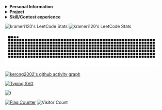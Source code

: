 <details> 
 <summary><b>Personal Information</b></summary> 
  
 - Name：CHEN, KE-RONG
 - Email：krameri120@gmail.com     
 - Job：Bachelor  

</details>    
  
<details> 
 <summary><b>Project</b></summary> 
 
|Course|Project|Course|Project|Course|Project|
|:----------:|:-----:|:----------:|:-----:|:----------:|:-----:|
|Computer Programming|[C language mote](https://github.com/kerong2002/C_Language_Note)  | Computer Programming|[UVa_Project](https://github.com/kerong2002/110-C_Final_Project)      |Python|[Discord bot mini games](https://github.com/kerong2002/Discord-Bot)
|Python TKinter      |[Minesweeper](https://github.com/kerong2002/Minesweeper)          |Object-oriented Programming|[RPG_game](https://github.com/kerong2002/RPG_game)              |FPGA|[Tilted_Image_Correction](https://github.com/kerong2002/Tilted_Image_Correction)|
|Digital System Design|[Practices](https://github.com/kerong2002/111-practices-of-digtal-system-design)|Digital System Design|[TETRIS](https://github.com/kerong2002/FPGA_TETRIS)    |Digital System Design|[HDLbits](https://github.com/kerong2002/HDLbits)|
|Microcomputer Practice|[MCU_temperature_APP](https://github.com/kerong2002/temperature_bluetooth_with_8051)|FPGA|[YOLOV5](https://github.com/kerong2002/YOLOV5)                     |Computer Networking|[Personal website](https://kerong2002.github.io/)|
|Github Action|[Count_CPP_File](https://github.com/kerong2002/github_action)            |Data Structure|[CPlusPlus-Algorithm](https://github.com/kerong2002/CPlusPlus_Algorithm)     |Data Structure|[Code Judge](https://github.com/kerong2002/Code-Judge)|
|Engineering Mathematics|[LaTeX](https://github.com/kerong2002/LaTeX)                   |Computer Networking|[Gobang Socket](https://github.com/kerong2002/Gobang)|Independent Study |[Reinforcement Learning](https://github.com/kerong2002/Reinforcement_Learning)|
|VLSI | [Cadance](https://github.com/kerong2002/VLSI)                                   |Image Processing | [Practices](https://github.com/kerong2002/image_processing)               |Digital IC Design Practice|[Discrete Wavelet Transform](https://github.com/kerong2002/Discrete-Wavelet-Transform)|
|Zoom_in|[Bicubic](https://github.com/kerong2002/Bicubic-Resize-Engine)|
</details>

<details> 
 <summary><b>Skill/Contest experience</b></summary> 

 
|Name|expertise|Name|expertise|
|:--:|:---:|:--:|:---:|
|Programming Language|C/C++/Python | Machine Learning|Pytorch|
|Hardware Description Language|VHDL/Verilog| Programmable Logic Device|FPGA/CPLD|
|MCU Design|8051 | Low-level Programming Language| Assembly |
|Ardunio|UNO/ESP32/Nano|Single-Board Computer|Raspberry_Pi 3/4/Pico |
|Web Design|JavaScript/Hexo| Hypertext Markup Language|HTML/Markdown/Latex/Mermaid|
|Window Programming|Python-TKinter/Visual Basic|App Design|Flutter/Dart|
|Mathematics | MATLAB|Visual Programming Language|Scratch|

- School team：National Tainan Industrial High School  Dragon Boat
- 2020 Tainan City International Dragon Boat Championships **2nd**
- Sports club：Street Workout [teamlong](https://www.instagram.com/teamlong_sw/)
- National Tainan Industrial High School independent study competitions **1st**
- National Tainan Industrial High School 108 badminton game **2nd**
- National Tainan Industrial High School 80th sportswear design competition **Champion**
- KAWAI piano performance grade **7**
- CPE(Collegiate Programming Examination) Problem Solved:[**5/7**](https://github.com/kerong2002/Contest_Photo/blob/main/2022/2022_12_12_CPE.jpg) **(Rank:62/2502 -> 2.5%)**
- 2022/10 ~ 2023/01 School allies (teaching subject：Calculus/C++ Programming)
- 2022/03/30 2022 INTEGRATED CIRCUIT DESIGN CONTEST **[Group E](https://github.com/kerong2002/Contest_Photo/blob/main/2022/110%E5%AD%B8%E5%B9%B4%E5%BA%A6(2022)%E7%AC%AC25%E5%B1%86%E2%BC%A4%E5%AD%B8%E9%99%A2%E6%A0%A1%E7%A9%8D%E9%AB%94%E9%9B%BB%E8%B7%AF(IC)%E8%A8%AD%E8%A8%88%E7%AB%B6%E8%B3%BD.png)**
- 2022/10/01 2022 National Collegiate Programming Contest **[Preliminary](https://github.com/kerong2002/Contest_Photo/blob/main/2022/2022NCPC_preliminary_certificate.PNG)** (Team: Segmentation Fault)
- 2022/10/15 2022 National Collegiate Programming Contest **[Final](https://github.com/kerong2002/Contest_Photo/blob/main/2022/2022NCPC_FINAL_certificate.PNG)**(Team: Segmentation Fault)
- 2022/10/22 2022 ICPC Asia Taiwan Online Programming Contest **[TOPC](https://github.com/kerong2002/Contest_Photo/blob/main/2022/2022TOPC_team_certificate.PNG)** (Team: Segmentation Fault)
- 2022/11/19-21 2022 ICPC Asia Taoyuan Regional Programming Contest **[Regional](https://github.com/kerong2002/Contest_Photo/blob/main/2022/2022%20ICPC%20Asia%20Taoyuan%20Regional%20Programming%20Contest%20team.PNG)** (Team: Segmentation Fault)
 - 2023/03 ~ 2023/6 School allies (teaching subject：Calculus/Linear Algebra/Computer Networking)
 - 2023/03/29 2023 INTEGRATED CIRCUIT DESIGN CONTEST **[Group E](https://github.com/kerong2002/Contest_Photo/blob/main/2023/111%E5%AD%B8%E5%B9%B4%E5%BA%A6(2023)%E7%AC%AC26%E5%B1%86%E2%BC%A4%E5%AD%B8%E9%99%A2%E6%A0%A1%E7%A9%8D%E9%AB%94%E9%9B%BB%E8%B7%AF(IC)%E8%A8%AD%E8%A8%88%E7%AB%B6%E8%B3%BD.jpg)**
- 2023/06/29 2023 Technology University Programming Contest **[TUPC](https://github.com/kerong2002/Contest_Photo/blob/main/2023/2024-TUPC2023-MEDAL.pdf)** **bronze medal**🥉 (Team: NKUST_XP)
- 2023/10 ~ 2024/1 School allies (teaching subject：Engineering Mathematics/Foundation of Computer Science/Digital Logic)
- 2023/09/16 2023 ICPC Asia Taiwan Online Programming Contest **[TOPC](https://github.com/kerong2002/Contest_Photo/blob/main/2023/2024-ICPC%20Asia%20Taiwan%20PC-CHEN%2CKE-RONG-MEDAL.pdf)** (Team: NKUST_XP)
- 2022/09/24 2023 National Collegiate Programming Contest **[Preliminary](https://github.com/kerong2002/Contest_Photo/blob/main/2023/2023NCPC%E5%88%9D%E8%B3%BD%E5%8F%83%E8%B3%BD%E8%AD%89%E6%98%8E.pdf)**  (Team: NKUST_XP)
- 2022/10/15 2023 National Collegiate Programming Contest **[Final](https://github.com/kerong2002/Contest_Photo/blob/main/2023/2023NCPC%E6%B1%BA%E8%B3%BD%E5%8F%83%E8%B3%BD%E8%AD%89%E6%98%8E.pdf)**  (Team: NKUST_XP)
- 2022/10/21-22 2023 ICPC Asia Taoyuan Regional Programming Contest **[Regional](https://github.com/kerong2002/Contest_Photo/blob/main/2023/2024-ICPC%20Asia%20Taoyuan%20Regional%20PC-CHEN%2CKE-RONG-HONORABLE.pdf)**  (Team: NKUST_XP)

<details> 
 
 <summary><b>Contest_Photo</b></summary> 
 
| Date       | Competition                                                                                            | Team            |
|------------|--------------------------------------------------------------------------------------------------------|----------------|
| 2022/03/30 | [INTEGRATED CIRCUIT DESIGN CONTEST Group E](https://github.com/kerong2002/Contest_Photo/blob/main/2022/110%E5%AD%B8%E5%B9%B4%E5%BA%A6(2022)%E7%AC%AC25%E5%B1%86%E2%BC%A4%E5%AD%B8%E9%99%A2%E6%A0%A1%E7%A9%8D%E9%AB%94%E9%9B%BB%E8%B7%AF(IC)%E8%A8%AD%E8%A8%88%E7%AB%B6%E8%B3%BD.png) | 38＆51               |
| 2022/10/01 | [National Collegiate Programming Contest Preliminary](https://github.com/kerong2002/Contest_Photo/blob/main/2022/2022NCPC_preliminary_certificate.PNG)                                                   | Segmentation Fault |
| 2022/10/15 | [National Collegiate Programming Contest Final](https://github.com/kerong2002/Contest_Photo/blob/main/2022/2022NCPC_FINAL_certificate.PNG)                                                         | Segmentation Fault |
| 2022/10/22 | [ICPC Asia Taiwan Online Programming Contest TOPC](https://github.com/kerong2002/Contest_Photo/blob/main/2022/2022TOPC_team_certificate.PNG)                                                      | Segmentation Fault |
| 2022/11/19 | [ICPC Asia Taoyuan Regional Programming Contest](https://github.com/kerong2002/Contest_Photo/blob/main/2022/2022%20ICPC%20Asia%20Taoyuan%20Regional%20Programming%20Contest%20team.PNG)                                                        | Segmentation Fault |
| 2023/03/29 | [INTEGRATED CIRCUIT DESIGN CONTEST Group E](https://github.com/kerong2002/Contest_Photo/blob/main/2023/111%E5%AD%B8%E5%B9%B4%E5%BA%A6(2023)%E7%AC%AC26%E5%B1%86%E2%BC%A4%E5%AD%B8%E9%99%A2%E6%A0%A1%E7%A9%8D%E9%AB%94%E9%9B%BB%E8%B7%AF(IC)%E8%A8%AD%E8%A8%88%E7%AB%B6%E8%B3%BD.jpg) | 38＆51              |
| 2023/06/29 | [ICPC Taiwan Technology University Programming Contest](https://github.com/kerong2002/Contest_Photo/blob/main/2023/2024-TUPC2023-MEDAL.pdf)| NKUST_XP |
| 2023/09/16 | [ICPC Asia Taiwan Online Programming Contest TOPC](https://github.com/kerong2002/Contest_Photo/blob/main/2023/2024-ICPC%20Asia%20Taiwan%20PC-CHEN%2CKE-RONG-MEDAL.pdf)| NKUST_XP |
| 2023/09/24 | [National Collegiate Programming Contest Preliminary](https://github.com/kerong2002/Contest_Photo/blob/main/2023/2023NCPC%E5%88%9D%E8%B3%BD%E5%8F%83%E8%B3%BD%E8%AD%89%E6%98%8E.pdf) | NKUST_XP |
| 2023/10/15 | [National Collegiate Programming Contest Final](https://github.com/kerong2002/Contest_Photo/blob/main/2023/2023NCPC%E6%B1%BA%E8%B3%BD%E5%8F%83%E8%B3%BD%E8%AD%89%E6%98%8E.pdf) | NKUST_XP |
| 2023/10/21 | [ICPC Asia Taoyuan Regional Programming Contest](https://github.com/kerong2002/Contest_Photo/blob/main/2023/2024-ICPC%20Asia%20Taoyuan%20Regional%20PC-CHEN%2CKE-RONG-HONORABLE.pdf)| NKUST_XP |

</details> 

<details> 
 <summary><b>Leetcode Conteset</b></summary> 

|Ranking| Contest| Score | Q1|Q2|Q3|Q4|Date|
| :-: | :-: | :-: | :-: | :-: | :-: | :-: | :-: |
| 12584 <br>/24578| [Weekly Contest 352](https://leetcode.com/contest/weekly-contest-352/) | 3 | [✅Q1(3)](https://leetcode.com/contest/weekly-contest-352/problems/longest-even-odd-subarray-with-threshold/)<br>0:51:50 | [❌Q2(4)](https://leetcode.com/contest/weekly-contest-352/problems/prime-pairs-with-target-sum/) | [❌Q3(5)](https://leetcode.com/contest/weekly-contest-352/problems/continuous-subarrays/) | [❌Q4(6)](https://leetcode.com/contest/weekly-contest-352/problems/sum-of-imbalance-numbers-of-all-subarrays/) |2023/07/02|
|10322 <br>/23570 | [Biweekly Contest 108](https://leetcode.com/contest/biweekly-contest-108)| 3 | [✅Q1(3)](https://leetcode.com/contest/biweekly-contest-108/problems/longest-alternating-subarray/)<br>1:19:21🐞9 | [❌Q2(4)](https://leetcode.com/contest/biweekly-contest-108/problems/relocate-marbles/) | [❌Q3(4)](https://leetcode.com/contest/biweekly-contest-108/problems/partition-string-into-minimum-beautiful-substrings/) | [Q❌4(5)](https://leetcode.com/contest/biweekly-contest-108/problems/number-of-black-blocks/) |2023/07/08|
| 7524 <br>/24190 | [Weekly Contest 353](https://leetcode.com/contest/weekly-contest-353) | 7 |  [✅Q1(3)](https://leetcode.com/contest/weekly-contest-353/problems/find-the-maximum-achievable-number/)<br>0:04:00| [✅Q2(4)](https://leetcode.com/contest/weekly-contest-353/problems/maximum-number-of-jumps-to-reach-the-last-index/)<br>0:27:10 | [❌Q3(5)](https://leetcode.com/contest/weekly-contest-353/problems/longest-non-decreasing-subarray-from-two-arrays/) | [❌Q4(5)](https://leetcode.com/contest/weekly-contest-353/problems/apply-operations-to-make-all-array-elements-equal-to-zero/) |2023/07/09|
| 15390 <br>/24477 | [Weekly Contest 354](https://leetcode.com/contest/weekly-contest-354) | 3 | [✅Q1(3)](https://leetcode.com/contest/weekly-contest-354/problems/sum-of-squares-of-special-elements/)<br>0:21:58 | [❌Q2(4)](https://leetcode.com/contest/weekly-contest-354/problems/maximum-beauty-of-an-array-after-applying-operation/) | [❌Q3(4)](https://leetcode.com/contest/weekly-contest-354/problems/minimum-index-of-a-valid-split/) | [❌Q4(6)](https://leetcode.com/contest/weekly-contest-354/problems/length-of-the-longest-valid-substring/) |2023/07/16|
| 9693 <br>/22176 |[Biweekly Contest 109](https://leetcode.com/contest/biweekly-contest-109) | 7 | [✅Q1(3)](https://leetcode.com/contest/biweekly-contest-109/problems/check-if-array-is-good/)<br>0:24:57 | [✅Q2(4)](https://leetcode.com/contest/biweekly-contest-109/problems/sort-vowels-in-a-string/)<br>0:33:25 | [❌Q3(5)](https://leetcode.com/contest/biweekly-contest-109/problems/visit-array-positions-to-maximize-score/) | [❌Q4(5)](https://leetcode.com/contest/biweekly-contest-109/problems/ways-to-express-an-integer-as-sum-of-powers/) |2023/07/22|
| 1615 <br>/24528| [Weekly Contest 355](https://leetcode.com/contest/weekly-contest-355)| 7 | [✅Q1(3)](https://leetcode.com/contest/weekly-contest-355/problems/split-strings-by-separator/)<br>0:04:14 | [✅Q2(4)](https://leetcode.com/contest/weekly-contest-355/problems/largest-element-in-an-array-after-merge-operations/)<br>0:11:48 | [❌Q3(6)](https://leetcode.com/contest/weekly-contest-355/problems/maximum-number-of-groups-with-increasing-length/) | [❌Q4(8)](https://leetcode.com/contest/weekly-contest-355/problems/count-paths-that-can-form-a-palindrome-in-a-tree/) |2023/07/23|
| 5799 <br>/26078 | [Weekly Contest 356](https://leetcode.com/contest/weekly-contest-356) | 7 | [✅Q1(3)](https://leetcode.com/contest/weekly-contest-356/problems/number-of-employees-who-met-the-target/)<br>0:01:39 | [✅Q2(4)](https://leetcode.com/contest/weekly-contest-356/problems/count-complete-subarrays-in-an-array/)<br>0:09:00 | [❌Q3(4)](https://leetcode.com/contest/weekly-contest-356/problems/shortest-string-that-contains-three-strings/) | [❌Q4(6)](https://leetcode.com/contest/weekly-contest-356/problems/count-stepping-numbers-in-range/) |2023/07/30|
| 7458 <br>/26375 | [Biweekly Contest 110](https://leetcode.com/contest/biweekly-contest-110) |7 | [✅Q1(3)](https://leetcode.com/contest/biweekly-contest-110/problems/account-balance-after-rounded-purchase/)<br>0:04:18🐞1 | [✅Q2(4)](https://leetcode.com/contest/biweekly-contest-110/problems/insert-greatest-common-divisors-in-linked-list/)<br>0:14:12 | [❌Q3(5)](https://leetcode.com/contest/biweekly-contest-110/problems/minimum-seconds-to-equalize-a-circular-array/) | [❌Q4(6)](https://leetcode.com/contest/biweekly-contest-110/problems/minimum-time-to-make-array-sum-at-most-x/) |2023/08/05|
| 3544 <br>/26749 |[Weekly Contest 357](https://leetcode.com/contest/weekly-contest-357)| 7 | [✅Q1(3)](https://leetcode.com/contest/weekly-contest-357/problems/faulty-keyboard/)<br>0:04:24 | [✅Q2(4)](https://leetcode.com/contest/weekly-contest-357/problems/check-if-it-is-possible-to-split-array/)<br>0:14:15🐞2 | [❌Q3(5)](https://leetcode.com/contest/weekly-contest-357/problems/find-the-safest-path-in-a-grid/) | [❌Q4(6)](https://leetcode.com/contest/weekly-contest-357/problems/maximum-elegance-of-a-k-length-subsequence/) |2023/08/06|
| 13464 <br>/27558 | [Weekly Contest 358](https://leetcode.com/contest/weekly-contest-358) | 7 | [✅Q1(3)](https://leetcode.com/contest/weekly-contest-358/problems/max-pair-sum-in-an-array/)<br>0:35:36🐞4 | [✅Q2(4)](https://leetcode.com/contest/weekly-contest-358/problems/double-a-number-represented-as-a-linked-list/)<br>0:58:07🐞2  | [❌Q3(5)](https://leetcode.com/contest/weekly-contest-358/problems/minimum-absolute-difference-between-elements-with-constraint/) | [❌Q4(6)](https://leetcode.com/contest/weekly-contest-358/problems/apply-operations-to-maximize-score/) |2023/08/13|
| 15691 <br>/29939 | [Biweekly Contest 111](https://leetcode.com/contest/biweekly-contest-111) | 3 | [✅Q1(3)](https://leetcode.com/contest/biweekly-contest-111/problems/count-pairs-whose-sum-is-less-than-target/)<br>0:01:15 | [❌Q2(4)](https://leetcode.com/contest/biweekly-contest-111/problems/make-string-a-subsequence-using-cyclic-increments/) | [❌Q3(5)](https://leetcode.com/contest/biweekly-contest-111/problems/sorting-three-groups/) | [❌Q4(6)](https://leetcode.com/contest/biweekly-contest-111/problems/number-of-beautiful-integers-in-the-range/) |2023/08/19|
| 7494 <br>/27120| [Weekly Contest 359](https://leetcode.com/contest/weekly-contest-359) | 7 | [✅Q1(3)](https://leetcode.com/contest/weekly-contest-359/problems/check-if-a-string-is-an-acronym-of-words/)<br>0:03:50 | [✅Q2(4)](https://leetcode.com/contest/weekly-contest-359/problems/determine-the-minimum-sum-of-a-k-avoiding-array/)<br>0:11:49 | [❌Q3(5)](https://leetcode.com/contest/weekly-contest-359/problems/maximize-the-profit-as-the-salesman/) | [❌Q4(5)](https://leetcode.com/contest/weekly-contest-359/problems/find-the-longest-equal-subarray/) |2023/08/20|

</details>




 
</details>    
<p>
 

 
<p>
 <img src="https://github-readme-stats.vercel.app/api/top-langs/?username=kerong2002&layout=compact&hide_border=true&langs_count=100&theme=buefy" alt="krameri120's LeetCode Stats" width="46%" /> 
   <img src="https://stats.justsong.cn/api/leetcode/?username=krameri120&theme=jolly&hide_border=true" alt="krameri120's LeetCode Stats" width="46%" />  
</p>



<a href=#><img src="kerong_contribution.svg"></a>     



[![kerong2002's github activity graph](https://github-readme-activity-graph.vercel.app/graph?username=kerong2002&theme=tokyo-night)](https://github.com/kerong2002/github-readme-activity-graph)


 [![Typing SVG](https://readme-typing-svg.demolab.com?font=Fredoka+One&size=30&pause=10&color=39A7F7&width=435&height=45&lines=KE-RONG%2CCHEN)](https://git.io/typing-svg)
 
![t](https://skillicons.dev/icons?i=c,cpp,java,python,matlab,html,js,nodejs,git,dart,flutter,arduino,raspberrypi,pytorch)



<a href="https://info.flagcounter.com/3gF3"><img src="https://s11.flagcounter.com/countxl/3gF3/bg_FFFFFF/txt_000000/border_000000/columns_6/maxflags_12/viewers_0/labels_1/pageviews_1/flags_0/percent_0/" alt="Flag Counter" border="0"></a>
![Visitor Count](https://profile-counter.glitch.me/kerong2002/count.svg)


